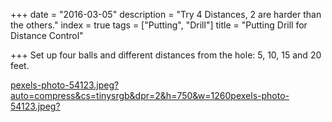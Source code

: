 +++
date = "2016-03-05"
description = "Try 4 Distances, 2 are harder than the others."
index = true
tags = ["Putting", "Drill"]
title = "Putting Drill for Distance Control"

+++
Set up four balls and different distances from the hole: 5, 10, 15 and 20 feet.

[pexels-photo-54123.jpeg?auto=compress&cs=tinysrgb&dpr=2&h=750&w=1260](https://images.pexels.com/photos/54123/pexels-photo-54123.jpeg?auto=compress&cs=tinysrgb&dpr=2&h=750&w=1260 "pexels-photo-54123.jpeg?auto=compress&cs=tinysrgb&dpr=2&h=750&w=1260")[pexels-photo-54123.jpeg?](https://images.pexels.com/photos/54123/pexels-photo-54123.jpeg? "pexels-photo-54123.jpeg?")